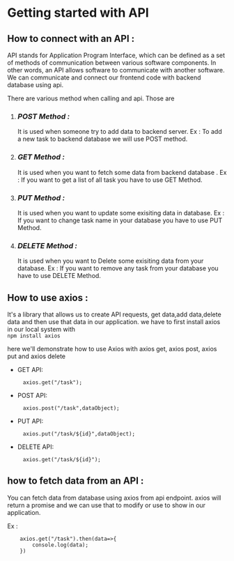 # **Getting started with API**

## **How to connect with an API :**

   <!-- <p> -->

API stands for Application Program Interface, which can be defined as a set of methods of communication between various software components. In other words, an API allows software to communicate with another software.
We can communicate and connect our frontend code with backend database using api.

There are various method when calling and api. Those are </br>

1.  ### _POST Method :_

    It is used when someone try to add data to backend server. Ex : To add a new task to backend database we will use POST method.

2.  ### _GET Method :_

    It is used when you want to fetch some data from backend database . Ex : If you want to get a list of all task you have to use GET Method.

3.  ### _PUT Method :_

    It is used when you want to update some exisiting data in database. Ex : If you want to change task name in your database you have to use PUT Method.

4.  ### _DELETE Method :_
    It is used when you want to Delete some exisiting data from your database. Ex : If you want to remove any task from your database you have to use DELETE Method.

## **How to use axios :**

It's a library that allows us to create API requests, get data,add data,delete data and then use that data in our application.
we have to first install axios in our local system with </br>
`npm install axios`

here we'll demonstrate how to use Axios with axios get, axios post, axios put and axios delete

- GET API:

```
     axios.get("/task");

```

- POST API:

```
     axios.post("/task",dataObject);

```

- PUT API:

```
     axios.put("/task/${id}",dataObject);

```

- DELETE API:

```
     axios.get("/task/${id}");

```

## **how to fetch data from an API :**

You can fetch data from database using axios from api endpoint.
axios will return a promise and we can use that to modify or use to show in our application.

Ex :

```
    axios.get("/task").then(data=>{
        console.log(data);
    })
```
